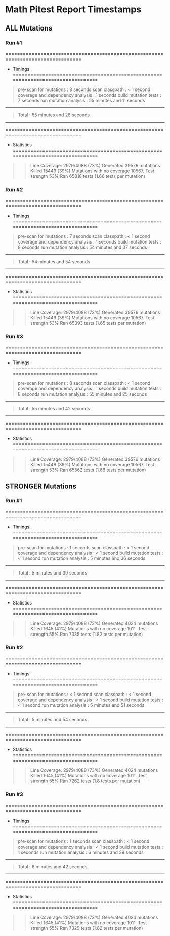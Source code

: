 # Math Pitest Report Timestamps
## ALL Mutations
### Run #1
================================================================================
- Timings
================================================================================
> pre-scan for mutations : 8 seconds
> scan classpath : < 1 second
> coverage and dependency analysis : 1 seconds
> build mutation tests : 7 seconds
> run mutation analysis : 55 minutes and 11 seconds
--------------------------------------------------------------------------------
> Total  : 55 minutes and 28 seconds
--------------------------------------------------------------------------------
================================================================================
- Statistics
================================================================================
>> Line Coverage: 2979/4088 (73%)
>> Generated 39576 mutations Killed 15449 (39%)
>> Mutations with no coverage 10567. Test strength 53%
>> Ran 65818 tests (1.66 tests per mutation)

### Run #2
================================================================================
- Timings
================================================================================
> pre-scan for mutations : 7 seconds
> scan classpath : < 1 second
> coverage and dependency analysis : 1 seconds
> build mutation tests : 8 seconds
> run mutation analysis : 54 minutes and 37 seconds
--------------------------------------------------------------------------------
> Total  : 54 minutes and 54 seconds
--------------------------------------------------------------------------------
================================================================================
- Statistics
================================================================================
>> Line Coverage: 2979/4088 (73%)
>> Generated 39576 mutations Killed 15449 (39%)
>> Mutations with no coverage 10567. Test strength 53%
>> Ran 65393 tests (1.65 tests per mutation)

### Run #3
================================================================================
- Timings
================================================================================
> pre-scan for mutations : 8 seconds
> scan classpath : < 1 second
> coverage and dependency analysis : 1 seconds
> build mutation tests : 8 seconds
> run mutation analysis : 55 minutes and 25 seconds
--------------------------------------------------------------------------------
> Total  : 55 minutes and 42 seconds
--------------------------------------------------------------------------------
================================================================================
- Statistics
================================================================================
>> Line Coverage: 2979/4088 (73%)
>> Generated 39576 mutations Killed 15449 (39%)
>> Mutations with no coverage 10567. Test strength 53%
>> Ran 65562 tests (1.66 tests per mutation)

## STRONGER Mutations
### Run #1
================================================================================
- Timings
================================================================================
> pre-scan for mutations : 1 seconds
> scan classpath : < 1 second
> coverage and dependency analysis : < 1 second
> build mutation tests : < 1 second
> run mutation analysis : 5 minutes and 36 seconds
--------------------------------------------------------------------------------
> Total  : 5 minutes and 39 seconds
--------------------------------------------------------------------------------
================================================================================
- Statistics
================================================================================
>> Line Coverage: 2979/4088 (73%)
>> Generated 4024 mutations Killed 1645 (41%)
>> Mutations with no coverage 1011. Test strength 55%
>> Ran 7335 tests (1.82 tests per mutation)

### Run #2
================================================================================
- Timings
================================================================================
> pre-scan for mutations : < 1 second
> scan classpath : < 1 second
> coverage and dependency analysis : < 1 second
> build mutation tests : < 1 second
> run mutation analysis : 5 minutes and 51 seconds
--------------------------------------------------------------------------------
> Total  : 5 minutes and 54 seconds
--------------------------------------------------------------------------------
================================================================================
- Statistics
================================================================================
>> Line Coverage: 2979/4088 (73%)
>> Generated 4024 mutations Killed 1645 (41%)
>> Mutations with no coverage 1011. Test strength 55%
>> Ran 7262 tests (1.8 tests per mutation)

### Run #3
================================================================================
- Timings
================================================================================
> pre-scan for mutations : 1 seconds
> scan classpath : < 1 second
> coverage and dependency analysis : < 1 second
> build mutation tests : 1 seconds
> run mutation analysis : 6 minutes and 39 seconds
--------------------------------------------------------------------------------
> Total  : 6 minutes and 42 seconds
--------------------------------------------------------------------------------
================================================================================
- Statistics
================================================================================
>> Line Coverage: 2979/4088 (73%)
>> Generated 4024 mutations Killed 1645 (41%)
>> Mutations with no coverage 1011. Test strength 55%
>> Ran 7329 tests (1.82 tests per mutation)